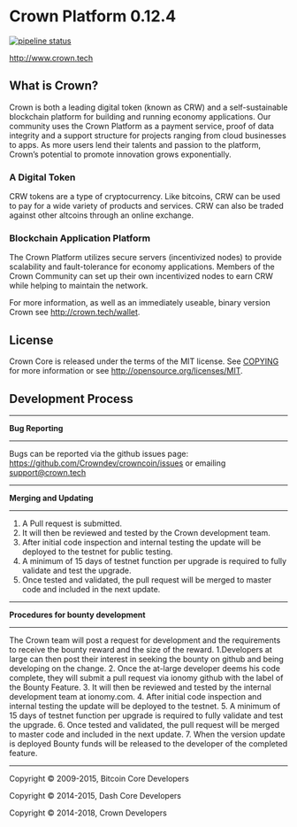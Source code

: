 # Crown Platform 0.12.4

[![pipeline status](http://gitlab.crown.tech/crown/crown-core/badges/master/pipeline.svg)](http://gitlab.crown.tech/crown/crown-core/commits/master)

http://www.crown.tech

## What is Crown?

Crown is both a leading digital token (known as CRW) and a self-sustainable blockchain platform for building and running economy applications. Our community uses the Crown Platform as a payment service, proof of data integrity and a support structure for projects ranging from cloud businesses to apps. As more users lend their talents and passion to the platform, Crown’s potential to promote innovation grows exponentially. 

###  A Digital Token

CRW tokens are a type of cryptocurrency. Like bitcoins, CRW can be used to pay for a wide variety of products and services. CRW can also be traded against other altcoins through an online exchange.

### Blockchain Application Platform

The Crown Platform utilizes secure servers (incentivized nodes) to provide scalability and fault-tolerance for economy applications. Members of the Crown Community can set up their own incentivized nodes to earn CRW while helping to maintain the network.


For more information, as well as an immediately useable, binary version Crown see http://crown.tech/wallet.


## License

Crown Core is released under the terms of the MIT license. See [COPYING](COPYING) for more
information or see http://opensource.org/licenses/MIT.

Development Process
-------------------

****************************************
**Bug Reporting**
****************************************
Bugs can be reported via the github issues page: https://github.com/Crowndev/crowncoin/issues
or emailing support@crown.tech

***************************************
**Merging and Updating**
***************************************
1. A Pull request is submitted.
2. It will then be reviewed and tested by the Crown development team.
3. After initial code inspection and internal testing the update will be deployed to the testnet for public testing.
4. A minimum of 15 days of testnet function per upgrade is required to fully validate and test the upgrade.
5. Once tested and validated, the pull request will be merged to master code and included in the next update.

******************************************
**Procedures for bounty development**
*****************************************
The Crown team will  post a request for development and the requirements to receive the bounty reward and the size of the reward. 
1.Developers at large can then post their interest in seeking the bounty on github and being developing on the change.
2. Once the at-large developer deems his code complete, they will submit a pull request via ionomy github with the label of the Bounty Feature.
3. It will then be reviewed and tested by the internal development team at ionomy.com.
4. After initial code inspection and internal testing the update will be deployed to the testnet.
5. A minimum of 15 days of testnet function per upgrade is required to fully validate and test the upgrade.
6. Once tested and validated, the pull request will be merged to master code and included in the next update.
7. When the version update is deployed Bounty funds will be released to the developer of the completed feature.

- - -
Copyright © 2009-2015, Bitcoin Core Developers

Copyright © 2014-2015, Dash Core Developers

Copyright © 2014-2018, Crown Developers
